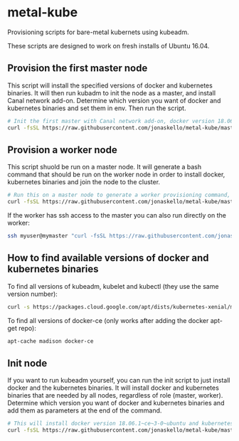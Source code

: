 # metal-kube

Provisioning scripts for bare-metal kubernets using kubeadm.

These scripts are designed to work on fresh installs of Ubuntu 16.04.

## Provision the first master node

This script will install the specified versions of docker and kubernetes binaries. It will then run kubadm to init the node as a master, and install Canal network add-on. Determine which version you want of docker and kubernetes binaries and set them in env. Then run the script.

```bash
# Init the first master with Canal network add-on, docker version 18.06.1~ce~3-0~ubuntu, kubernetes version 1.13.4-00
curl -fsSL https://raw.githubusercontent.com/jonaskello/metal-kube/master/first-master.sh | bash -s -- 18.06.1~ce~3-0~ubuntu 1.13.4-00 https://raw.githubusercontent.com/jonaskello/metal-kube/master/cluster-config.yaml
```

## Provision a worker node

This script shuold be run on a master node. It will generate a bash command that should be run on the worker node in order to install docker, kubernetes binaries and join the node to the cluster.

```bash
# Run this on a master node to generate a worker provisioning command, then run the generated command on the worker to provision it
curl -fsSL https://raw.githubusercontent.com/jonaskello/metal-kube/master/worker-gen.sh | bash
```

If the worker has ssh access to the master you can also run directly on the worker:

```bash
ssh myuser@mymaster "curl -fsSL https://raw.githubusercontent.com/jonaskello/metal-kube/master/provision-worker-gen.sh | bash" | bash
```

## How to find available versions of docker and kubernetes binaries

To find all versions of kubeadm, kubelet and kubectl (they use the same version number):

```bash
curl -s https://packages.cloud.google.com/apt/dists/kubernetes-xenial/main/binary-amd64/Packages | grep Version | awk '{print $2}'
```

To find all versions of docker-ce (only works after adding the docker apt-get repo):

```bash
apt-cache madison docker-ce
```

## Init node

If you want to run kubeadm yourself, you can run the init script to just install docker and the kubernetes binaries. It will install docker and kubernetes binaries that are needed by all nodes, regardless of role (master, worker). Determine which version you want of docker and kubernetes binaries and add them as parameters at the end of the command.

```bash
# This will install docker version 18.06.1~ce~3-0~ubuntu and kubernetes binaries version 1.13.4-00
curl -fsSL https://raw.githubusercontent.com/jonaskello/metal-kube/master/init-node.sh | bash -s -- 18.06.1~ce~3-0~ubuntu 1.13.4-00
```
